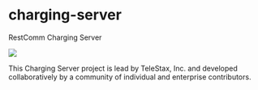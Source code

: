 # charging-server
RestComm Charging Server

![](https://dl.dropbox.com/u/3037225/mobicents-charging-server/charging-server-architecture.png)

This Charging Server project is lead by TeleStax, Inc. and developed collaboratively by a community of individual and enterprise contributors.
